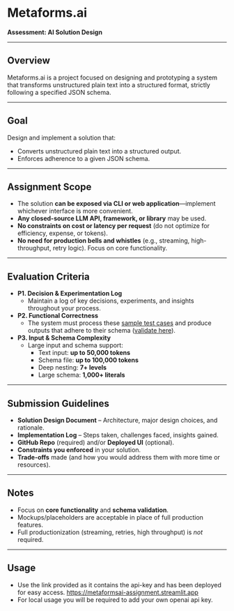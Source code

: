 # Metaforms.ai

**Assessment: AI Solution Design**

---

## Overview

Metaforms.ai is a project focused on designing and prototyping a system that transforms unstructured plain text into a structured format, strictly following a specified JSON schema.

---

## Goal

Design and implement a solution that:

- Converts unstructured plain text into a structured output.
- Enforces adherence to a given JSON schema.

---

## Assignment Scope

- The solution **can be exposed via CLI or web application**—implement whichever interface is more convenient.
- **Any closed-source LLM API, framework, or library** may be used.
- **No constraints on cost or latency per request** (do not optimize for efficiency, expense, or tokens).
- **No need for production bells and whistles** (e.g., streaming, high-throughput, retry logic). Focus on core functionality.

---

## Evaluation Criteria

- **P1. Decision & Experimentation Log**
  - Maintain a log of key decisions, experiments, and insights throughout your process.
- **P2. Functional Correctness**
  - The system must process these [sample test cases](https://drive.google.com/drive/folders/1npk4DAvFNu3GofVJrsAKfa5Tu1R9lBOy) and produce outputs that adhere to their schema ([validate here](https://www.jsonschemavalidator.net)).
- **P3. Input & Schema Complexity**
  - Large input and schema support:
    - Text input: **up to 50,000 tokens**
    - Schema file: **up to 100,000 tokens**
    - Deep nesting: **7+ levels**
    - Large schema: **1,000+ literals**

---

## Submission Guidelines

- **Solution Design Document** – Architecture, major design choices, and rationale.
- **Implementation Log** – Steps taken, challenges faced, insights gained.
- **GitHub Repo** (required) and/or **Deployed UI** (optional).
- **Constraints you enforced** in your solution.
- **Trade-offs** made (and how you would address them with more time or resources).

---

## Notes

- Focus on **core functionality** and **schema validation**.
- Mockups/placeholders are acceptable in place of full production features.
- Full productionization (streaming, retries, high throughput) is *not* required.

---

## Usage

- Use the link provided as it contains the api-key and has been deployed for easy access. https://metaformsai-assignment.streamlit.app
- For local usage you will be required to add your own openai api key. 